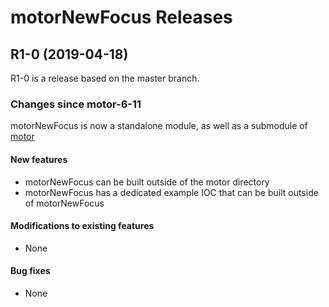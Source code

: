 # motorNewFocus Releases

## __R1-0 (2019-04-18)__
R1-0 is a release based on the master branch.  

### Changes since motor-6-11

motorNewFocus is now a standalone module, as well as a submodule of [motor](https://github.com/epics-modules/motor)

#### New features
* motorNewFocus can be built outside of the motor directory
* motorNewFocus has a dedicated example IOC that can be built outside of motorNewFocus

#### Modifications to existing features
* None

#### Bug fixes
* None
